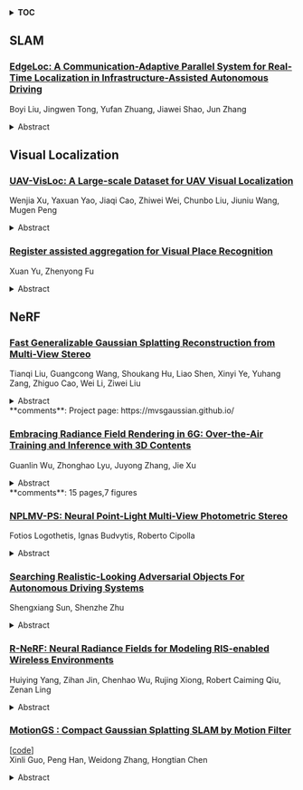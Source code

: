 <details>
  <summary><b>TOC</b></summary>
  <ol>
    <li><a href=#slam>SLAM</a></li>
      <ul>
        <li><a href=#EdgeLoc:-A-Communication-Adaptive-Parallel-System-for-Real-Time-Localization-in-Infrastructure-Assisted-Autonomous-Driving>EdgeLoc: A Communication-Adaptive Parallel System for Real-Time Localization in Infrastructure-Assisted Autonomous Driving</a></li>
      </ul>
    </li>
    <li><a href=#visual-localization>Visual Localization</a></li>
      <ul>
        <li><a href=#UAV-VisLoc:-A-Large-scale-Dataset-for-UAV-Visual-Localization>UAV-VisLoc: A Large-scale Dataset for UAV Visual Localization</a></li>
        <li><a href=#Register-assisted-aggregation-for-Visual-Place-Recognition>Register assisted aggregation for Visual Place Recognition</a></li>
      </ul>
    </li>
    <li><a href=#nerf>NeRF</a></li>
      <ul>
        <li><a href=#Fast-Generalizable-Gaussian-Splatting-Reconstruction-from-Multi-View-Stereo>Fast Generalizable Gaussian Splatting Reconstruction from Multi-View Stereo</a></li>
        <li><a href=#Embracing-Radiance-Field-Rendering-in-6G:-Over-the-Air-Training-and-Inference-with-3D-Contents>Embracing Radiance Field Rendering in 6G: Over-the-Air Training and Inference with 3D Contents</a></li>
        <li><a href=#NPLMV-PS:-Neural-Point-Light-Multi-View-Photometric-Stereo>NPLMV-PS: Neural Point-Light Multi-View Photometric Stereo</a></li>
        <li><a href=#Searching-Realistic-Looking-Adversarial-Objects-For-Autonomous-Driving-Systems>Searching Realistic-Looking Adversarial Objects For Autonomous Driving Systems</a></li>
        <li><a href=#R-NeRF:-Neural-Radiance-Fields-for-Modeling-RIS-enabled-Wireless-Environments>R-NeRF: Neural Radiance Fields for Modeling RIS-enabled Wireless Environments</a></li>
        <li><a href=#MotionGS-:-Compact-Gaussian-Splatting-SLAM-by-Motion-Filter>MotionGS : Compact Gaussian Splatting SLAM by Motion Filter</a></li>
      </ul>
    </li>
  </ol>
</details>

## SLAM  

### [EdgeLoc: A Communication-Adaptive Parallel System for Real-Time Localization in Infrastructure-Assisted Autonomous Driving](http://arxiv.org/abs/2405.12120)  
Boyi Liu, Jingwen Tong, Yufan Zhuang, Jiawei Shao, Jun Zhang  
<details>  
  <summary>Abstract</summary>  
  <ol>  
    This paper presents EdgeLoc, an infrastructure-assisted, real-time localization system for autonomous driving that addresses the incompatibility between traditional localization methods and deep learning approaches. The system is built on top of the Robot Operating System (ROS) and combines the real-time performance of traditional methods with the high accuracy of deep learning approaches. The system leverages edge computing capabilities of roadside units (RSUs) for precise localization to enhance on-vehicle localization that is based on the real-time visual odometry. EdgeLoc is a parallel processing system, utilizing a proposed uncertainty-aware pose fusion solution. It achieves communication adaptivity through online learning and addresses fluctuations via window-based detection. Moreover, it achieves optimal latency and maximum improvement by utilizing auto-splitting vehicle-infrastructure collaborative inference, as well as online distribution learning for decision-making. Even with the most basic end-to-end deep neural network for localization estimation, EdgeLoc realizes a 67.75\% reduction in the localization error for real-time local visual odometry, a 29.95\% reduction for non-real-time collaborative inference, and a 30.26\% reduction compared to Kalman filtering. Finally, accuracy-to-latency conversion was experimentally validated, and an overall experiment was conducted on a practical cellular network. The system is open sourced at https://github.com/LoganCome/EdgeAssistedLocalization.  
  </ol>  
</details>  
  
  



## Visual Localization  

### [UAV-VisLoc: A Large-scale Dataset for UAV Visual Localization](http://arxiv.org/abs/2405.11936)  
Wenjia Xu, Yaxuan Yao, Jiaqi Cao, Zhiwei Wei, Chunbo Liu, Jiuniu Wang, Mugen Peng  
<details>  
  <summary>Abstract</summary>  
  <ol>  
    The application of unmanned aerial vehicles (UAV) has been widely extended recently. It is crucial to ensure accurate latitude and longitude coordinates for UAVs, especially when the global navigation satellite systems (GNSS) are disrupted and unreliable. Existing visual localization methods achieve autonomous visual localization without error accumulation by matching the ground-down view image of UAV with the ortho satellite maps. However, collecting UAV ground-down view images across diverse locations is costly, leading to a scarcity of large-scale datasets for real-world scenarios. Existing datasets for UAV visual localization are often limited to small geographic areas or are focused only on urban regions with distinct textures. To address this, we define the UAV visual localization task by determining the UAV's real position coordinates on a large-scale satellite map based on the captured ground-down view. In this paper, we present a large-scale dataset, UAV-VisLoc, to facilitate the UAV visual localization task. This dataset comprises images from diverse drones across 11 locations in China, capturing a range of topographical features. The dataset features images from fixed-wing drones and multi-terrain drones, captured at different altitudes and orientations. Our dataset includes 6,742 drone images and 11 satellite maps, with metadata such as latitude, longitude, altitude, and capture date. Our dataset is tailored to support both the training and testing of models by providing a diverse and extensive data.  
  </ol>  
</details>  
  
### [Register assisted aggregation for Visual Place Recognition](http://arxiv.org/abs/2405.11526)  
Xuan Yu, Zhenyong Fu  
<details>  
  <summary>Abstract</summary>  
  <ol>  
    Visual Place Recognition (VPR) refers to the process of using computer vision to recognize the position of the current query image. Due to the significant changes in appearance caused by season, lighting, and time spans between query images and database images for retrieval, these differences increase the difficulty of place recognition. Previous methods often discarded useless features (such as sky, road, vehicles) while uncontrolled discarding features that help improve recognition accuracy (such as buildings, trees). To preserve these useful features, we propose a new feature aggregation method to address this issue. Specifically, in order to obtain global and local features that contain discriminative place information, we added some registers on top of the original image tokens to assist in model training. After reallocating attention weights, these registers were discarded. The experimental results show that these registers surprisingly separate unstable features from the original image representation and outperform state-of-the-art methods.  
  </ol>  
</details>  
  
  



## NeRF  

### [Fast Generalizable Gaussian Splatting Reconstruction from Multi-View Stereo](http://arxiv.org/abs/2405.12218)  
Tianqi Liu, Guangcong Wang, Shoukang Hu, Liao Shen, Xinyi Ye, Yuhang Zang, Zhiguo Cao, Wei Li, Ziwei Liu  
<details>  
  <summary>Abstract</summary>  
  <ol>  
    We present MVSGaussian, a new generalizable 3D Gaussian representation approach derived from Multi-View Stereo (MVS) that can efficiently reconstruct unseen scenes. Specifically, 1) we leverage MVS to encode geometry-aware Gaussian representations and decode them into Gaussian parameters. 2) To further enhance performance, we propose a hybrid Gaussian rendering that integrates an efficient volume rendering design for novel view synthesis. 3) To support fast fine-tuning for specific scenes, we introduce a multi-view geometric consistent aggregation strategy to effectively aggregate the point clouds generated by the generalizable model, serving as the initialization for per-scene optimization. Compared with previous generalizable NeRF-based methods, which typically require minutes of fine-tuning and seconds of rendering per image, MVSGaussian achieves real-time rendering with better synthesis quality for each scene. Compared with the vanilla 3D-GS, MVSGaussian achieves better view synthesis with less training computational cost. Extensive experiments on DTU, Real Forward-facing, NeRF Synthetic, and Tanks and Temples datasets validate that MVSGaussian attains state-of-the-art performance with convincing generalizability, real-time rendering speed, and fast per-scene optimization.  
  </ol>  
</details>  
**comments**: Project page: https://mvsgaussian.github.io/  
  
### [Embracing Radiance Field Rendering in 6G: Over-the-Air Training and Inference with 3D Contents](http://arxiv.org/abs/2405.12155)  
Guanlin Wu, Zhonghao Lyu, Juyong Zhang, Jie Xu  
<details>  
  <summary>Abstract</summary>  
  <ol>  
    The efficient representation, transmission, and reconstruction of three-dimensional (3D) contents are becoming increasingly important for sixth-generation (6G) networks that aim to merge virtual and physical worlds for offering immersive communication experiences. Neural radiance field (NeRF) and 3D Gaussian splatting (3D-GS) have recently emerged as two promising 3D representation techniques based on radiance field rendering, which are able to provide photorealistic rendering results for complex scenes. Therefore, embracing NeRF and 3D-GS in 6G networks is envisioned to be a prominent solution to support emerging 3D applications with enhanced quality of experience. This paper provides a comprehensive overview on the integration of NeRF and 3D-GS in 6G. First, we review the basics of the radiance field rendering techniques, and highlight their applications and implementation challenges over wireless networks. Next, we consider the over-the-air training of NeRF and 3D-GS models over wireless networks by presenting various learning techniques. We particularly focus on the federated learning design over a hierarchical device-edge-cloud architecture. Then, we discuss three practical rendering architectures of NeRF and 3D-GS models at wireless network edge. We provide model compression approaches to facilitate the transmission of radiance field models, and present rendering acceleration approaches and joint computation and communication designs to enhance the rendering efficiency. In particular, we propose a new semantic communication enabled 3D content transmission design, in which the radiance field models are exploited as the semantic knowledge base to reduce the communication overhead for distributed inference. Furthermore, we present the utilization of radiance field rendering in wireless applications like radio mapping and radio imaging.  
  </ol>  
</details>  
**comments**: 15 pages,7 figures  
  
### [NPLMV-PS: Neural Point-Light Multi-View Photometric Stereo](http://arxiv.org/abs/2405.12057)  
Fotios Logothetis, Ignas Budvytis, Roberto Cipolla  
<details>  
  <summary>Abstract</summary>  
  <ol>  
    In this work we present a novel multi-view photometric stereo (PS) method. Like many works in 3D reconstruction we are leveraging neural shape representations and learnt renderers. However, our work differs from the state-of-the-art multi-view PS methods such as PS-NeRF or SuperNormal we explicity leverage per-pixel intensity renderings rather than relying mainly on estimated normals.   We model point light attenuation and explicitly raytrace cast shadows in order to best approximate each points incoming radiance. This is used as input to a fully neural material renderer that uses minimal prior assumptions and it is jointly optimised with the surface. Finally, estimated normal and segmentation maps can also incorporated in order to maximise the surface accuracy.   Our method is among the first to outperform the classical approach of DiLiGenT-MV and achieves average 0.2mm Chamfer distance for objects imaged at approx 1.5m distance away with approximate 400x400 resolution. Moreover, we show robustness to poor normals in low light count scenario, achieving 0.27mm Chamfer distance when pixel rendering is used instead of estimated normals.  
  </ol>  
</details>  
  
### [Searching Realistic-Looking Adversarial Objects For Autonomous Driving Systems](http://arxiv.org/abs/2405.11629)  
Shengxiang Sun, Shenzhe Zhu  
<details>  
  <summary>Abstract</summary>  
  <ol>  
    Numerous studies on adversarial attacks targeting self-driving policies fail to incorporate realistic-looking adversarial objects, limiting real-world applicability. Building upon prior research that facilitated the transition of adversarial objects from simulations to practical applications, this paper discusses a modified gradient-based texture optimization method to discover realistic-looking adversarial objects. While retaining the core architecture and techniques of the prior research, the proposed addition involves an entity termed the 'Judge'. This agent assesses the texture of a rendered object, assigning a probability score reflecting its realism. This score is integrated into the loss function to encourage the NeRF object renderer to concurrently learn realistic and adversarial textures. The paper analyzes four strategies for developing a robust 'Judge': 1) Leveraging cutting-edge vision-language models. 2) Fine-tuning open-sourced vision-language models. 3) Pretraining neurosymbolic systems. 4) Utilizing traditional image processing techniques. Our findings indicate that strategies 1) and 4) yield less reliable outcomes, pointing towards strategies 2) or 3) as more promising directions for future research.  
  </ol>  
</details>  
  
### [R-NeRF: Neural Radiance Fields for Modeling RIS-enabled Wireless Environments](http://arxiv.org/abs/2405.11541)  
Huiying Yang, Zihan Jin, Chenhao Wu, Rujing Xiong, Robert Caiming Qiu, Zenan Ling  
<details>  
  <summary>Abstract</summary>  
  <ol>  
    Recently, ray tracing has gained renewed interest with the advent of Reflective Intelligent Surfaces (RIS) technology, a key enabler of 6G wireless communications due to its capability of intelligent manipulation of electromagnetic waves. However, accurately modeling RIS-enabled wireless environments poses significant challenges due to the complex variations caused by various environmental factors and the mobility of RISs. In this paper, we propose a novel modeling approach using Neural Radiance Fields (NeRF) to characterize the dynamics of electromagnetic fields in such environments. Our method utilizes NeRF-based ray tracing to intuitively capture and visualize the complex dynamics of signal propagation, effectively modeling the complete signal pathways from the transmitter to the RIS, and from the RIS to the receiver. This two-stage process accurately characterizes multiple complex transmission paths, enhancing our understanding of signal behavior in real-world scenarios. Our approach predicts the signal field for any specified RIS placement and receiver location, facilitating efficient RIS deployment. Experimental evaluations using both simulated and real-world data validate the significant benefits of our methodology.  
  </ol>  
</details>  
  
### [MotionGS : Compact Gaussian Splatting SLAM by Motion Filter](http://arxiv.org/abs/2405.11129)  
[[code](https://github.com/antonio521/motiongs)]  
Xinli Guo, Peng Han, Weidong Zhang, Hongtian Chen  
<details>  
  <summary>Abstract</summary>  
  <ol>  
    With their high-fidelity scene representation capability, the attention of SLAM field is deeply attracted by the Neural Radiation Field (NeRF) and 3D Gaussian Splatting (3DGS). Recently, there has been a Surge in NeRF-based SLAM, while 3DGS-based SLAM is sparse. A novel 3DGS-based SLAM approach with a fusion of deep visual feature, dual keyframe selection and 3DGS is presented in this paper. Compared with the existing methods, the proposed selectively tracking is achieved by feature extraction and motion filter on each frame. The joint optimization of pose and 3D Gaussian runs through the entire mapping process. Additionally, the coarse-to-fine pose estimation and compact Gaussian scene representation are implemented by dual keyfeature selection and novel loss functions. Experimental results demonstrate that the proposed algorithm not only outperforms the existing methods in tracking and mapping, but also has less memory usage.  
  </ol>  
</details>  
  
  



